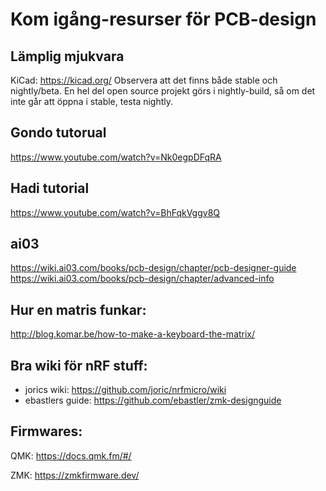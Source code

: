 # Kom igång-resurser för PCB-design

## Lämplig mjukvara
KiCad: https://kicad.org/
Observera att det finns både stable och nightly/beta. En hel del open source projekt görs i nightly-build, så om det inte går att öppna i stable, testa nightly.

## Gondo tutorual
https://www.youtube.com/watch?v=Nk0egpDFqRA

## Hadi tutorial
https://www.youtube.com/watch?v=BhFqkVggv8Q

## ai03
https://wiki.ai03.com/books/pcb-design/chapter/pcb-designer-guide
https://wiki.ai03.com/books/pcb-design/chapter/advanced-info

## Hur en matris funkar:
http://blog.komar.be/how-to-make-a-keyboard-the-matrix/

## Bra wiki för nRF stuff:
- jorics wiki: https://github.com/joric/nrfmicro/wiki
- ebastlers guide: https://github.com/ebastler/zmk-designguide

## Firmwares:
QMK: https://docs.qmk.fm/#/

ZMK: https://zmkfirmware.dev/

